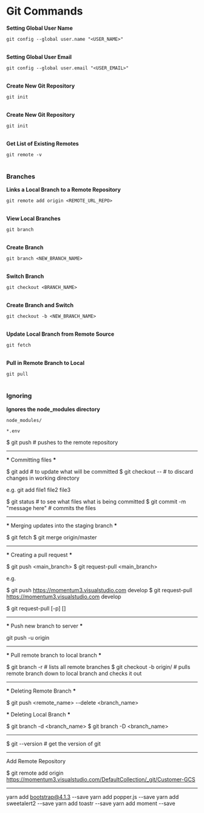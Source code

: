 # Git Commands

**Setting Global User Name**

`git config --global user.name "<USER_NAME>"`
<br/>
<br/>

**Setting Global User Email**

`git config --global user.email "<USER_EMAIL>"`
<br/>
<br/>

**Create New Git Repository**

`git init`
<br/>
<br/>

**Create New Git Repository**

`git init`
<br/>
<br/>

**Get List of Existing Remotes**

`git remote -v`
<br/>
<br/>

### Branches

**Links a Local Branch to a Remote Repository**

`git remote add origin <REMOTE_URL_REPO>`
<br/>
<br/>

**View Local Branches**

`git branch`
<br/>
<br/>

**Create Branch**

`git branch <NEW_BRANCH_NAME>`
<br/>
<br/>

**Switch Branch**

`git checkout <BRANCH_NAME>`
<br/>
<br/>

**Create Branch and Switch**

`git checkout -b <NEW_BRANCH_NAME>`
<br/>
<br/>

**Update Local Branch from Remote Source**

`git fetch`
<br/>
<br/>

**Pull in Remote Branch to Local**

`git pull`
<br/>
<br/>

### Ignoring

**Ignores the node_modules directory**

`node_modules/`

`*.env`

\$ git push # pushes to the remote repository

---

**\*** Committing files **\***

$ git add <file>                                                  # to update what will be committed
$ git checkout -- <file> # to discard changes in working directory

e.g. git add file1 file2 file3

$ git status                                                      # to see what files what is being committed
$ git commit -m "message here" # commits the files

---

**\*** Merging updates into the staging branch **\***

$ git fetch
$ git merge origin/master

---

**\*** Creating a pull request **\***

$ git push <url> <main_branch>
$ git request-pull <url> <main_branch>

e.g.

$ git push https://momentum3.visualstudio.com develop
$ git request-pull https://momentum3.visualstudio.com develop

\$ git request-pull [-p] <start> <url> [<end>]

---

**\*** Push new branch to server **\***

git push -u origin <branch>

---

**\*** Pull remote branch to local branch **\***

$ git branch -r                                                   # lists all remote branches
$ git checkout -b <local-branch-name> origin/<remote-branch-name> # pulls remote branch down to local branch and checks it out

---

**\*** Deleting Remote Branch **\***

\$ git push <remote_name> --delete <branch_name>

**\*** Deleting Local Branch **\***

$ git branch -d <branch_name>
$ git branch -D <branch_name>

---

\$ git --version # get the version of git

---

Add Remote Repository

\$ git remote add origin https://momentum3.visualstudio.com/DefaultCollection/_git/Customer-GCS

---

yarn add bootstrap@4.1.3 --save
yarn add popper.js --save
yarn add sweetalert2 --save
yarn add toastr --save
yarn add moment --save
